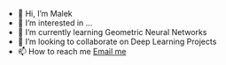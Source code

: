 - 👋 Hi, I’m Malek
- 👀 I’m interested in ...
- 🌱 I’m currently learning Geometric Neural Networks
- 💞️ I’m looking to collaborate on Deep Learning Projects
- 📫 How to reach me [Email me](mailto:malek.aloui@enstab.ucar.tn)


<!---
malekalouiii/malekalouiii is a ✨ special ✨ repository because its `README.md` (this file) appears on your GitHub profile.
You can click the Preview link to take a look at your changes.
--->
